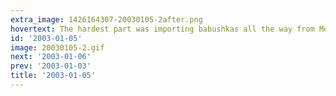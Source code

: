 ```yaml
---
extra_image: 1426164307-20030105-2after.png
hovertext: The hardest part was importing babushkas all the way from Mother Russia.
id: '2003-01-05'
image: 20030105-2.gif
next: '2003-01-06'
prev: '2003-01-03'
title: '2003-01-05'
---
```

